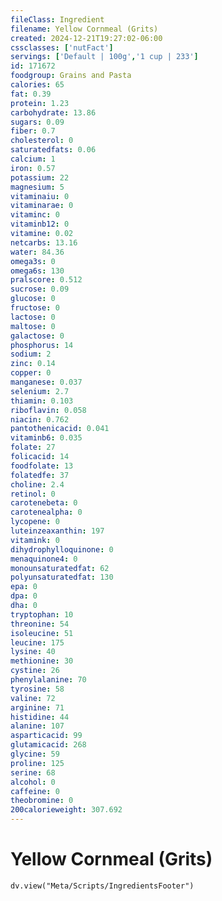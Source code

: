 ```yaml
---
fileClass: Ingredient
filename: Yellow Cornmeal (Grits)
created: 2024-12-21T19:27:02-06:00
cssclasses: ['nutFact']
servings: ['Default | 100g','1 cup | 233']
id: 171672
foodgroup: Grains and Pasta
calories: 65
fat: 0.39
protein: 1.23
carbohydrate: 13.86
sugars: 0.09
fiber: 0.7
cholesterol: 0
saturatedfats: 0.06
calcium: 1
iron: 0.57
potassium: 22
magnesium: 5
vitaminaiu: 0
vitaminarae: 0
vitaminc: 0
vitaminb12: 0
vitamine: 0.02
netcarbs: 13.16
water: 84.36
omega3s: 0
omega6s: 130
pralscore: 0.512
sucrose: 0.09
glucose: 0
fructose: 0
lactose: 0
maltose: 0
galactose: 0
phosphorus: 14
sodium: 2
zinc: 0.14
copper: 0
manganese: 0.037
selenium: 2.7
thiamin: 0.103
riboflavin: 0.058
niacin: 0.762
pantothenicacid: 0.041
vitaminb6: 0.035
folate: 27
folicacid: 14
foodfolate: 13
folatedfe: 37
choline: 2.4
retinol: 0
carotenebeta: 0
carotenealpha: 0
lycopene: 0
luteinzeaxanthin: 197
vitamink: 0
dihydrophylloquinone: 0
menaquinone4: 0
monounsaturatedfat: 62
polyunsaturatedfat: 130
epa: 0
dpa: 0
dha: 0
tryptophan: 10
threonine: 54
isoleucine: 51
leucine: 175
lysine: 40
methionine: 30
cystine: 26
phenylalanine: 70
tyrosine: 58
valine: 72
arginine: 71
histidine: 44
alanine: 107
asparticacid: 99
glutamicacid: 268
glycine: 59
proline: 125
serine: 68
alcohol: 0
caffeine: 0
theobromine: 0
200calorieweight: 307.692
---
```


# Yellow Cornmeal (Grits)

```dataviewjs
dv.view("Meta/Scripts/IngredientsFooter")
```